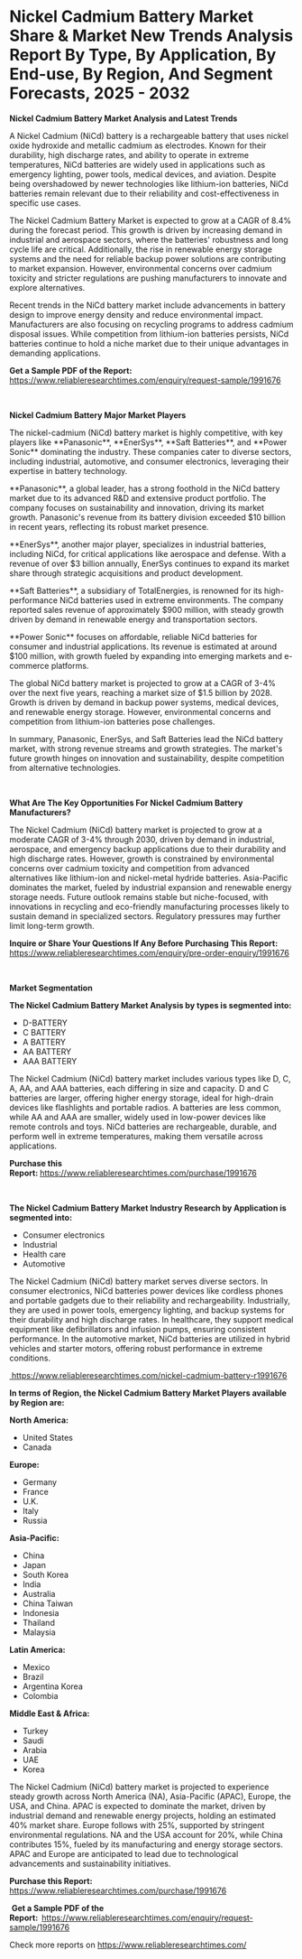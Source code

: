 <p><h1>Nickel Cadmium Battery Market Share & Market New Trends Analysis Report By Type, By Application, By End-use, By Region, And Segment Forecasts, 2025 - 2032</h1></p><p><strong>Nickel Cadmium Battery Market Analysis and Latest Trends</strong></p>
<p><p>A Nickel Cadmium (NiCd) battery is a rechargeable battery that uses nickel oxide hydroxide and metallic cadmium as electrodes. Known for their durability, high discharge rates, and ability to operate in extreme temperatures, NiCd batteries are widely used in applications such as emergency lighting, power tools, medical devices, and aviation. Despite being overshadowed by newer technologies like lithium-ion batteries, NiCd batteries remain relevant due to their reliability and cost-effectiveness in specific use cases.</p><p>The Nickel Cadmium Battery Market is expected to grow at a CAGR of 8.4% during the forecast period. This growth is driven by increasing demand in industrial and aerospace sectors, where the batteries' robustness and long cycle life are critical. Additionally, the rise in renewable energy storage systems and the need for reliable backup power solutions are contributing to market expansion. However, environmental concerns over cadmium toxicity and stricter regulations are pushing manufacturers to innovate and explore alternatives.</p><p>Recent trends in the NiCd battery market include advancements in battery design to improve energy density and reduce environmental impact. Manufacturers are also focusing on recycling programs to address cadmium disposal issues. While competition from lithium-ion batteries persists, NiCd batteries continue to hold a niche market due to their unique advantages in demanding applications.</p></p>
<p><strong>Get a Sample PDF of the Report:&nbsp;</strong> <a href="https://www.reliableresearchtimes.com/enquiry/request-sample/1991676?utm_campaign=1558&utm_medium=2&utm_source=Github&utm_content=ia&utm_term=25012025&utm_id=nickel-cadmium-battery">https://www.reliableresearchtimes.com/enquiry/request-sample/1991676</a></p>
<p>&nbsp;</p>
<p><strong>Nickel Cadmium Battery Major Market Players</strong></p>
<p><p>The nickel-cadmium (NiCd) battery market is highly competitive, with key players like **Panasonic**, **EnerSys**, **Saft Batteries**, and **Power Sonic** dominating the industry. These companies cater to diverse sectors, including industrial, automotive, and consumer electronics, leveraging their expertise in battery technology.</p><p>**Panasonic**, a global leader, has a strong foothold in the NiCd battery market due to its advanced R&D and extensive product portfolio. The company focuses on sustainability and innovation, driving its market growth. Panasonic's revenue from its battery division exceeded $10 billion in recent years, reflecting its robust market presence.</p><p>**EnerSys**, another major player, specializes in industrial batteries, including NiCd, for critical applications like aerospace and defense. With a revenue of over $3 billion annually, EnerSys continues to expand its market share through strategic acquisitions and product development.</p><p>**Saft Batteries**, a subsidiary of TotalEnergies, is renowned for its high-performance NiCd batteries used in extreme environments. The company reported sales revenue of approximately $900 million, with steady growth driven by demand in renewable energy and transportation sectors.</p><p>**Power Sonic** focuses on affordable, reliable NiCd batteries for consumer and industrial applications. Its revenue is estimated at around $100 million, with growth fueled by expanding into emerging markets and e-commerce platforms.</p><p>The global NiCd battery market is projected to grow at a CAGR of 3-4% over the next five years, reaching a market size of $1.5 billion by 2028. Growth is driven by demand in backup power systems, medical devices, and renewable energy storage. However, environmental concerns and competition from lithium-ion batteries pose challenges.</p><p>In summary, Panasonic, EnerSys, and Saft Batteries lead the NiCd battery market, with strong revenue streams and growth strategies. The market's future growth hinges on innovation and sustainability, despite competition from alternative technologies.</p></p>
<p>&nbsp;</p>
<p><strong>What Are The Key Opportunities For Nickel Cadmium Battery Manufacturers?</strong></p>
<p><p>The Nickel Cadmium (NiCd) battery market is projected to grow at a moderate CAGR of 3-4% through 2030, driven by demand in industrial, aerospace, and emergency backup applications due to their durability and high discharge rates. However, growth is constrained by environmental concerns over cadmium toxicity and competition from advanced alternatives like lithium-ion and nickel-metal hydride batteries. Asia-Pacific dominates the market, fueled by industrial expansion and renewable energy storage needs. Future outlook remains stable but niche-focused, with innovations in recycling and eco-friendly manufacturing processes likely to sustain demand in specialized sectors. Regulatory pressures may further limit long-term growth.</p></p>
<p><strong>Inquire or Share Your Questions If Any Before Purchasing This Report:</strong> <a href="https://www.reliableresearchtimes.com/enquiry/pre-order-enquiry/1991676?utm_campaign=1558&utm_medium=2&utm_source=Github&utm_content=ia&utm_term=25012025&utm_id=nickel-cadmium-battery">https://www.reliableresearchtimes.com/enquiry/pre-order-enquiry/1991676</a></p>
<p>&nbsp;</p>
<p><strong>Market Segmentation</strong></p>
<p><strong>The Nickel Cadmium Battery Market Analysis by types is segmented into:</strong></p>
<p><ul><li>D-BATTERY</li><li>C BATTERY</li><li>A BATTERY</li><li>AA BATTERY</li><li>AAA BATTERY</li></ul></p>
<p><p>The Nickel Cadmium (NiCd) battery market includes various types like D, C, A, AA, and AAA batteries, each differing in size and capacity. D and C batteries are larger, offering higher energy storage, ideal for high-drain devices like flashlights and portable radios. A batteries are less common, while AA and AAA are smaller, widely used in low-power devices like remote controls and toys. NiCd batteries are rechargeable, durable, and perform well in extreme temperatures, making them versatile across applications.</p></p>
<p><strong>Purchase this Report:&nbsp;</strong><a href="https://www.reliableresearchtimes.com/purchase/1991676?utm_campaign=1558&utm_medium=2&utm_source=Github&utm_content=ia&utm_term=25012025&utm_id=nickel-cadmium-battery">https://www.reliableresearchtimes.com/purchase/1991676</a></p>
<p>&nbsp;</p>
<p><strong>The Nickel Cadmium Battery Market Industry Research by Application is segmented into:</strong></p>
<p><ul><li>Consumer electronics</li><li>Industrial</li><li>Health care</li><li>Automotive</li></ul></p>
<p><p>The Nickel Cadmium (NiCd) battery market serves diverse sectors. In consumer electronics, NiCd batteries power devices like cordless phones and portable gadgets due to their reliability and rechargeability. Industrially, they are used in power tools, emergency lighting, and backup systems for their durability and high discharge rates. In healthcare, they support medical equipment like defibrillators and infusion pumps, ensuring consistent performance. In the automotive market, NiCd batteries are utilized in hybrid vehicles and starter motors, offering robust performance in extreme conditions.</p></p>
<p><a href="https://www.reliableresearchtimes.com/nickel-cadmium-battery-r1991676?utm_campaign=1558&utm_medium=2&utm_source=Github&utm_content=ia&utm_term=25012025&utm_id=nickel-cadmium-battery">&nbsp;https://www.reliableresearchtimes.com/nickel-cadmium-battery-r1991676</a></p>
<p><strong>In terms of Region, the Nickel Cadmium Battery Market Players available by Region are:</strong></p>
<p>
    <p> <strong> North America: </strong>
        <ul>
            <li>United States</li>
            <li>Canada</li>
        </ul>
        </p> 
    <p> <strong> Europe: </strong>
        <ul>
            <li>Germany</li>
            <li>France</li>
            <li>U.K.</li>
            <li>Italy</li>
            <li>Russia</li>
        </ul>
        </p> 
    <p> <strong> Asia-Pacific: </strong>
        <ul>
            <li>China</li>
            <li>Japan</li>
            <li>South Korea</li>
            <li>India</li>
            <li>Australia</li>
            <li>China Taiwan</li>
            <li>Indonesia</li>
            <li>Thailand</li>
            <li>Malaysia</li>
        </ul>
        </p> 
    <p> <strong> Latin America: </strong>
        <ul>
            <li>Mexico</li>
            <li>Brazil</li>
            <li>Argentina Korea</li>
            <li>Colombia</li>
        </ul>
        </p> 
    <p> <strong> Middle East & Africa: </strong>
        <ul>
            <li>Turkey</li>
            <li>Saudi</li>
            <li>Arabia</li>
            <li>UAE</li>
            <li>Korea</li>
        </ul>
    </p>
    </p>
<p><p>The Nickel Cadmium (NiCd) battery market is projected to experience steady growth across North America (NA), Asia-Pacific (APAC), Europe, the USA, and China. APAC is expected to dominate the market, driven by industrial demand and renewable energy projects, holding an estimated 40% market share. Europe follows with 25%, supported by stringent environmental regulations. NA and the USA account for 20%, while China contributes 15%, fueled by its manufacturing and energy storage sectors. APAC and Europe are anticipated to lead due to technological advancements and sustainability initiatives.</p></p>
<p><strong>Purchase this Report: </strong><a href="https://www.reliableresearchtimes.com/purchase/1991676?utm_campaign=1558&utm_medium=2&utm_source=Github&utm_content=ia&utm_term=25012025&utm_id=nickel-cadmium-battery">https://www.reliableresearchtimes.com/purchase/1991676</a></p>
<p>&nbsp;<strong>Get a Sample PDF of the Report:&nbsp;&nbsp;</strong><a href="https://www.reliableresearchtimes.com/enquiry/request-sample/1991676?utm_campaign=1558&utm_medium=2&utm_source=Github&utm_content=ia&utm_term=25012025&utm_id=nickel-cadmium-battery">https://www.reliableresearchtimes.com/enquiry/request-sample/1991676</a></p>
<p><strong></strong></p>
<p>Check more reports on <a href="https://www.reliableresearchtimes.com/?utm_campaign=1558&utm_medium=2&utm_source=Github&utm_content=ia&utm_term=25012025&utm_id=nickel-cadmium-battery">https://www.reliableresearchtimes.com/</a></p>